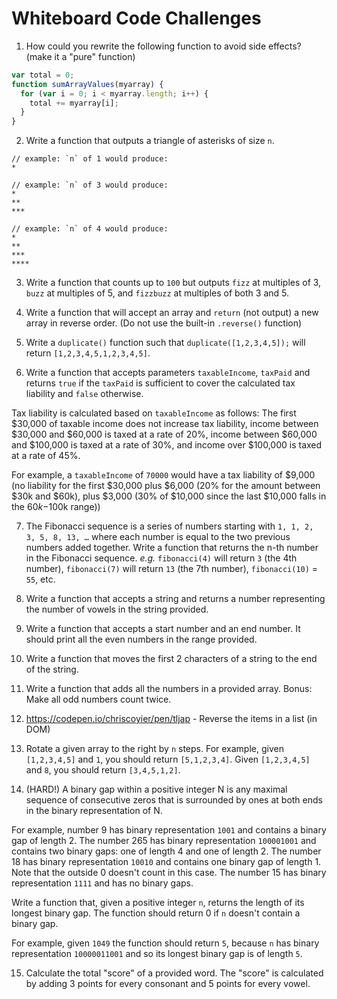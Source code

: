 # Whiteboard Code Challenges

1. How could you rewrite the following function to avoid side effects? (make it a "pure" function)

  ```js
  var total = 0;
  function sumArrayValues(myarray) {
    for (var i = 0; i < myarray.length; i++) {
      total += myarray[i];
    }
  }
  ```

2. Write a function that outputs a triangle of asterisks of size `n`.

  ```plaintext
  // example: `n` of 1 would produce:
  *

  // example: `n` of 3 would produce:
  *
  **
  ***

  // example: `n` of 4 would produce:
  *
  **
  ***
  ****
  ```

3. Write a function that counts up to `100` but outputs `fizz` at multiples of 3, `buzz` at multiples of 5, and `fizzbuzz` at multiples of both 3 and 5.

4. Write a function that will accept an array and `return` (not output) a new array in reverse order. (Do not use the built-in `.reverse()` function)

5. Write a `duplicate()` function such that `duplicate([1,2,3,4,5]);` will return `[1,2,3,4,5,1,2,3,4,5]`.

6. Write a function that accepts parameters `taxableIncome`, `taxPaid` and returns `true` if the `taxPaid` is sufficient to cover the calculated tax liability and `false` otherwise.

Tax liability is calculated based on `taxableIncome` as follows: The first $30,000 of taxable income does not increase tax liability, income between $30,000 and $60,000 is taxed at a rate of 20%, income between $60,000 and $100,000 is taxed at a rate of 30%, and income over $100,000 is taxed at a rate of 45%.

For example, a `taxableIncome` of `70000` would have a tax liability of $9,000 (no liability for the first $30,000 plus $6,000 (20% for the amount between $30k and $60k), plus $3,000 (30% of $10,000 since the last $10,000 falls in the $60k-$100k range))

7. The Fibonacci sequence is a series of numbers starting with `1, 1, 2, 3, 5, 8, 13, …` where each number is equal to the two previous numbers added together. Write a function that returns the n-th number in the Fibonacci sequence. _e.g._ `fibonacci(4)` will return `3` (the 4th number), `fibonacci(7)` will return `13` (the 7th number), `fibonacci(10)` = `55`, etc.

8. Write a function that accepts a string and returns a number representing the number of vowels in the string provided.

9. Write a function that accepts a start number and an end number. It should print all the even numbers in the range provided.

10. Write a function that moves the first 2 characters of a string to the end of the string.

11. Write a function that adds all the numbers in a provided array. Bonus: Make all odd numbers count twice.

12. https://codepen.io/chriscoyier/pen/tljap - Reverse the items in a list (in DOM)

13. Rotate a given array to the right by `n` steps. For example, given `[1,2,3,4,5]` and `1`, you should return `[5,1,2,3,4]`. Given `[1,2,3,4,5]` and `8`, you should return `[3,4,5,1,2]`.

14. (HARD!) A binary gap within a positive integer N is any maximal sequence of consecutive zeros that is surrounded by ones at both ends in the binary representation of N.

For example, number 9 has binary representation `1001` and contains a binary gap of length 2. The number 265 has binary representation `100001001` and contains two binary gaps: one of length 4 and one of length 2. The number 18 has binary representation `10010` and contains one binary gap of length 1. Note that the outside 0 doesn't count in this case. The number 15 has binary representation `1111` and has no binary gaps.

Write a function that, given a positive integer `n`, returns the length of its longest binary gap. The function should return 0 if `n` doesn't contain a binary gap.

For example, given `1049` the function should return `5`, because `n` has binary representation `10000011001` and so its longest binary gap is of length `5`.

15. Calculate the total "score" of a provided word. The "score" is calculated by adding 3 points for every consonant and 5 points for every vowel.
